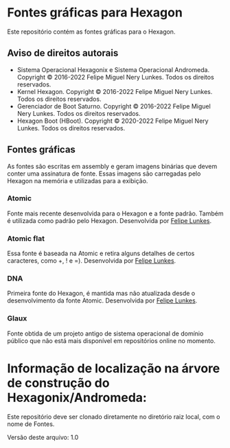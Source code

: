 # Fontes gráficas para Hexagon

Este repositório contém as fontes gráficas para o Hexagon.

## Aviso de direitos autorais

* Sistema Operacional Hexagonix e Sistema Operacional Andromeda. Copyright © 2016-2022 Felipe Miguel Nery Lunkes. Todos os direitos reservados.
* Kernel Hexagon. Copyright © 2016-2022 Felipe Miguel Nery Lunkes. Todos os direitos reservados.
* Gerenciador de Boot Saturno. Copyright © 2016-2022 Felipe Miguel Nery Lunkes. Todos os direitos reservados.
* Hexagon Boot (HBoot). Copyright © 2020-2022 Felipe Miguel Nery Lunkes. Todos os direitos reservados.

## Fontes gráficas

As fontes são escritas em assembly e geram imagens binárias que devem conter uma assinatura de fonte. Essas imagens são carregadas pelo Hexagon na memória e utilizadas para a exibição.

### Atomic

Fonte mais recente desenvolvida para o Hexagon e a fonte padrão. Também é utilizada como padrão pelo Hexagon.
Desenvolvida por [Felipe Lunkes](https://github.com/felipenlunkes).

### Atomic flat

Essa fonte é baseada na Atomic e retira alguns detalhes de certos caracteres, como +, ! e =).
Desenvolvida por [Felipe Lunkes](https://github.com/felipenlunkes).

### DNA

Primeira fonte do Hexagon, é mantida mas não atualizada desde o desenvolvimento da fonte Atomic.
Desenvolvida por [Felipe Lunkes](https://github.com/felipenlunkes).

### Glaux

Fonte obtida de um projeto antigo de sistema operacional de domínio público que não está mais disponível em repositórios online no momento.

# Informação de localização na árvore de construção do Hexagonix/Andromeda:

Este repositório deve ser clonado diretamente no diretório raiz local, com o nome de Fontes.

Versão deste arquivo: 1.0
